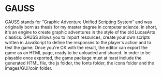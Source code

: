 GAUSS
=============
GAUSS stands for "Graphic Adventure Unified Scripting System" and was originally born as thesis for my master degree in computer science:
in short, it's an engine to create graphic adventures in the style of the old LucasArts classics.
GAUSS allows you to import resources, create your own scripts written in JavaScript to define the responses to the player's action and to test the game.
Once you're OK with the result, the editor can export the game as an HTML page, ready to be uploaded and shared.
In order to be playable once exported, the game package must at least include the generated HTML file, the js folder, the fonts folder, the icons folder and the images/GUI/coin folder.
